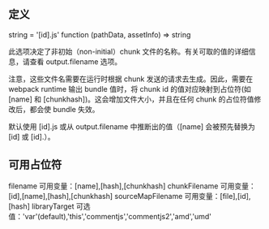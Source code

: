 ## 定义
string = '[id].js' function (pathData, assetInfo) => string

此选项决定了非初始（non-initial）chunk 文件的名称。有关可取的值的详细信息，请查看 output.filename 选项。

注意，这些文件名需要在运行时根据 chunk 发送的请求去生成。因此，需要在 webpack runtime 输出 bundle 值时，将 chunk id 的值对应映射到占位符(如 [name] 和 [chunkhash])。这会增加文件大小，并且在任何 chunk 的占位符值修改后，都会使 bundle 失效。

默认使用 [id].js 或从 output.filename 中推断出的值（[name] 会被预先替换为 [id] 或 [id].）。

## 可用占位符


filename 可用变量：[name],[hash],[chunkhash]
chunkFilename 可用变量：[id],[name],[hash],[chunkhash]
sourceMapFilename 可用变量：[file],[id],[hash]
libraryTarget 可选值：'var'(default),'this','commentjs','commentjs2','amd','umd'